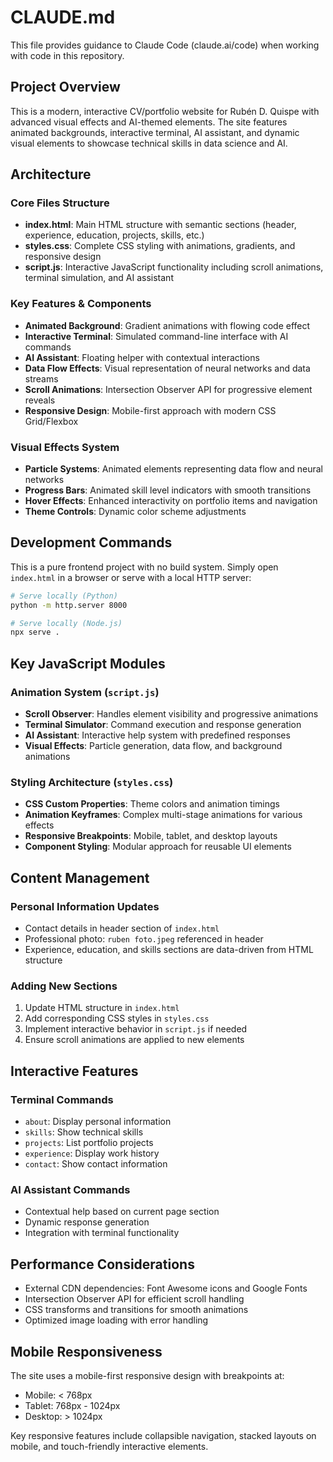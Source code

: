 # CLAUDE.md

This file provides guidance to Claude Code (claude.ai/code) when working with code in this repository.

## Project Overview

This is a modern, interactive CV/portfolio website for Rubén D. Quispe with advanced visual effects and AI-themed elements. The site features animated backgrounds, interactive terminal, AI assistant, and dynamic visual elements to showcase technical skills in data science and AI.

## Architecture

### Core Files Structure
- **index.html**: Main HTML structure with semantic sections (header, experience, education, projects, skills, etc.)
- **styles.css**: Complete CSS styling with animations, gradients, and responsive design
- **script.js**: Interactive JavaScript functionality including scroll animations, terminal simulation, and AI assistant

### Key Features & Components
- **Animated Background**: Gradient animations with flowing code effect
- **Interactive Terminal**: Simulated command-line interface with AI commands
- **AI Assistant**: Floating helper with contextual interactions
- **Data Flow Effects**: Visual representation of neural networks and data streams
- **Scroll Animations**: Intersection Observer API for progressive element reveals
- **Responsive Design**: Mobile-first approach with modern CSS Grid/Flexbox

### Visual Effects System
- **Particle Systems**: Animated elements representing data flow and neural networks
- **Progress Bars**: Animated skill level indicators with smooth transitions
- **Hover Effects**: Enhanced interactivity on portfolio items and navigation
- **Theme Controls**: Dynamic color scheme adjustments

## Development Commands

This is a pure frontend project with no build system. Simply open `index.html` in a browser or serve with a local HTTP server:

```bash
# Serve locally (Python)
python -m http.server 8000

# Serve locally (Node.js)
npx serve .
```

## Key JavaScript Modules

### Animation System (`script.js`)
- **Scroll Observer**: Handles element visibility and progressive animations
- **Terminal Simulator**: Command execution and response generation
- **AI Assistant**: Interactive help system with predefined responses
- **Visual Effects**: Particle generation, data flow, and background animations

### Styling Architecture (`styles.css`)
- **CSS Custom Properties**: Theme colors and animation timings
- **Animation Keyframes**: Complex multi-stage animations for various effects
- **Responsive Breakpoints**: Mobile, tablet, and desktop layouts
- **Component Styling**: Modular approach for reusable UI elements

## Content Management

### Personal Information Updates
- Contact details in header section of `index.html`
- Professional photo: `ruben foto.jpeg` referenced in header
- Experience, education, and skills sections are data-driven from HTML structure

### Adding New Sections
1. Update HTML structure in `index.html`
2. Add corresponding CSS styles in `styles.css`
3. Implement interactive behavior in `script.js` if needed
4. Ensure scroll animations are applied to new elements

## Interactive Features

### Terminal Commands
- `about`: Display personal information
- `skills`: Show technical skills
- `projects`: List portfolio projects
- `experience`: Display work history
- `contact`: Show contact information

### AI Assistant Commands
- Contextual help based on current page section
- Dynamic response generation
- Integration with terminal functionality

## Performance Considerations

- External CDN dependencies: Font Awesome icons and Google Fonts
- Intersection Observer API for efficient scroll handling
- CSS transforms and transitions for smooth animations
- Optimized image loading with error handling

## Mobile Responsiveness

The site uses a mobile-first responsive design with breakpoints at:
- Mobile: < 768px
- Tablet: 768px - 1024px
- Desktop: > 1024px

Key responsive features include collapsible navigation, stacked layouts on mobile, and touch-friendly interactive elements.